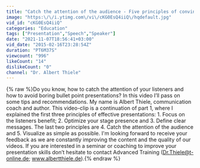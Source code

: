 ```yaml
---
title: "Catch the attention of the audience - Five principles of convincing presentations Part 2"
image: "https:\/\/i.ytimg.com\/vi\/cKG0EsQ4iiQ\/hqdefault.jpg"
vid_id: "cKG0EsQ4iiQ"
categories: "Education"
tags: ["Presentation","Speech","Speaker"]
date: "2021-11-07T18:56:41+03:00"
vid_date: "2015-02-16T23:28:54Z"
duration: "PT6M37S"
viewcount: "996"
likeCount: "14"
dislikeCount: "0"
channel: "Dr. Albert Thiele"
---
```

{% raw %}Do you know, how to catch the attention of your listeners and how to avoid boring bullet point presentations? In this video I’ll pass on some tips and recommendations. My name is Albert Thiele, communication coach and author. This video-clip is a continuation of part 1, where I explained the first three principles of effective presentations: 1. Focus on the listeners benefit; 2. Optimize your stage presence and 3. Define clear messages. The last two principles are 4. Catch the attention of the audience and 5. Visualize as simple as possible. I'm looking forward to receive your feedback as we are constantly improving the content and the quality of our videos. If you are interested in a seminar or coaching to improve your presentation skills don’t hesitate to contact Advanced Training (Dr.Thiele@t-online.de; www.albertthiele.de).{% endraw %}
